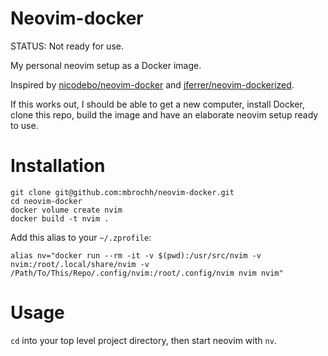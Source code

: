 # Neovim-docker

STATUS: Not ready for use.

My personal neovim setup as a Docker image.

Inspired by [nicodebo/neovim-docker](https://github.com/nicodebo/neovim-docker)
and [jferrer/neovim-dockerized](https://github.com/jferrer/neovim-dockerized).

If this works out, I should be able to get a new computer, install Docker,
clone this repo, build the image and have an elaborate neovim setup ready to
use.

# Installation

```
git clone git@github.com:mbrochh/neovim-docker.git
cd neovim-docker
docker volume create nvim
docker build -t nvim .
```

Add this alias to your `~/.zprofile`:

```
alias nv="docker run --rm -it -v $(pwd):/usr/src/nvim -v nvim:/root/.local/share/nvim -v /Path/To/This/Repo/.config/nvim:/root/.config/nvim nvim nvim"
```

# Usage

`cd` into your top level project directory, then start neovim with `nv`.

